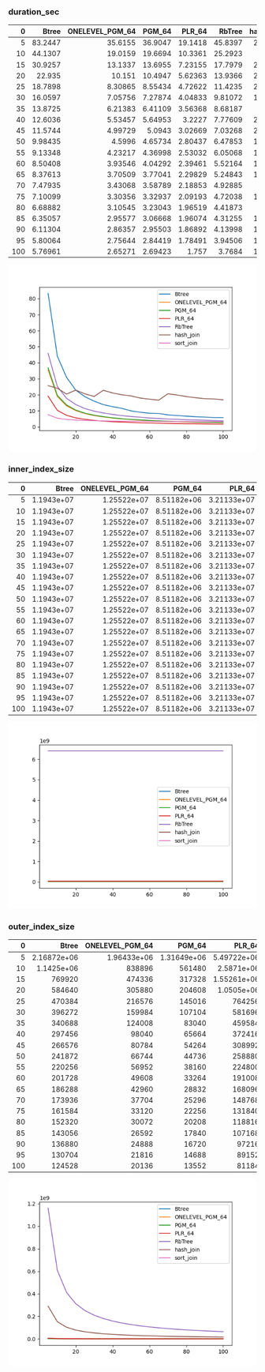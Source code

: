### duration_sec

|   0 |    Btree |   ONELEVEL_PGM_64 |   PGM_64 |   PLR_64 |   RbTree |   hash_join |   sort_join |
|----:|---------:|------------------:|---------:|---------:|---------:|------------:|------------:|
|   5 | 83.2447  |          35.6155  | 36.9047  | 19.1418  | 45.8397  |     25.7341 |     7.61628 |
|  10 | 44.1307  |          19.0159  | 19.6694  | 10.3361  | 25.2923  |     24.109  |     5.41287 |
|  15 | 30.9257  |          13.1337  | 13.6955  |  7.23155 | 17.7979  |     20.4424 |     4.64948 |
|  20 | 22.935   |          10.151   | 10.4947  |  5.62363 | 13.9366  |     22.9316 |     4.25765 |
|  25 | 18.7898  |           8.30865 |  8.55434 |  4.72622 | 11.4235  |     20.5996 |     4.02714 |
|  30 | 16.0597  |           7.05756 |  7.27874 |  4.04833 |  9.81072 |     18.9991 |     3.84296 |
|  35 | 13.8725  |           6.21383 |  6.41109 |  3.56368 |  8.68187 |     22.844  |     3.72984 |
|  40 | 12.6036  |           5.53457 |  5.64953 |  3.2227  |  7.77609 |     21.1583 |     3.61389 |
|  45 | 11.5744  |           4.99729 |  5.0943  |  3.02669 |  7.03268 |     20.0401 |     3.53743 |
|  50 |  9.98435 |           4.5996  |  4.65734 |  2.80437 |  6.47853 |     19.3227 |     3.52926 |
|  55 |  9.13348 |           4.23217 |  4.36998 |  2.53032 |  6.05068 |     17.9889 |     3.49585 |
|  60 |  8.50408 |           3.93546 |  4.04292 |  2.39461 |  5.52164 |     17.2776 |     3.44173 |
|  65 |  8.37613 |           3.70509 |  3.77041 |  2.29829 |  5.24843 |     16.6588 |     3.39184 |
|  70 |  7.47935 |           3.43068 |  3.58789 |  2.18853 |  4.92885 |     20.641  |     3.40048 |
|  75 |  7.10099 |           3.30356 |  3.32937 |  2.09193 |  4.72038 |     19.8852 |     3.35867 |
|  80 |  6.68882 |           3.10545 |  3.23043 |  1.96519 |  4.41873 |     18.937  |     3.35128 |
|  85 |  6.35057 |           2.95577 |  3.06668 |  1.96074 |  4.31255 |     18.1846 |     3.31391 |
|  90 |  6.11304 |           2.86357 |  2.95503 |  1.86892 |  4.13998 |     17.5989 |     3.27372 |
|  95 |  5.80064 |           2.75644 |  2.84419 |  1.78491 |  3.94506 |     17.4162 |     3.28199 |
| 100 |  5.76961 |           2.65271 |  2.69423 |  1.757   |  3.7684  |     16.8662 |     3.2537  |

![duration_sec.png](duration_sec.png)

### inner_index_size

|   0 |      Btree |   ONELEVEL_PGM_64 |      PGM_64 |      PLR_64 |   RbTree |   hash_join |   sort_join |
|----:|-----------:|------------------:|------------:|------------:|---------:|------------:|------------:|
|   5 | 1.1943e+07 |       1.25522e+07 | 8.51182e+06 | 3.21133e+07 |  6.4e+09 |         nan |         nan |
|  10 | 1.1943e+07 |       1.25522e+07 | 8.51182e+06 | 3.21133e+07 |  6.4e+09 |         nan |         nan |
|  15 | 1.1943e+07 |       1.25522e+07 | 8.51182e+06 | 3.21133e+07 |  6.4e+09 |         nan |         nan |
|  20 | 1.1943e+07 |       1.25522e+07 | 8.51182e+06 | 3.21133e+07 |  6.4e+09 |         nan |         nan |
|  25 | 1.1943e+07 |       1.25522e+07 | 8.51182e+06 | 3.21133e+07 |  6.4e+09 |         nan |         nan |
|  30 | 1.1943e+07 |       1.25522e+07 | 8.51182e+06 | 3.21133e+07 |  6.4e+09 |         nan |         nan |
|  35 | 1.1943e+07 |       1.25522e+07 | 8.51182e+06 | 3.21133e+07 |  6.4e+09 |         nan |         nan |
|  40 | 1.1943e+07 |       1.25522e+07 | 8.51182e+06 | 3.21133e+07 |  6.4e+09 |         nan |         nan |
|  45 | 1.1943e+07 |       1.25522e+07 | 8.51182e+06 | 3.21133e+07 |  6.4e+09 |         nan |         nan |
|  50 | 1.1943e+07 |       1.25522e+07 | 8.51182e+06 | 3.21133e+07 |  6.4e+09 |         nan |         nan |
|  55 | 1.1943e+07 |       1.25522e+07 | 8.51182e+06 | 3.21133e+07 |  6.4e+09 |         nan |         nan |
|  60 | 1.1943e+07 |       1.25522e+07 | 8.51182e+06 | 3.21133e+07 |  6.4e+09 |         nan |         nan |
|  65 | 1.1943e+07 |       1.25522e+07 | 8.51182e+06 | 3.21133e+07 |  6.4e+09 |         nan |         nan |
|  70 | 1.1943e+07 |       1.25522e+07 | 8.51182e+06 | 3.21133e+07 |  6.4e+09 |         nan |         nan |
|  75 | 1.1943e+07 |       1.25522e+07 | 8.51182e+06 | 3.21133e+07 |  6.4e+09 |         nan |         nan |
|  80 | 1.1943e+07 |       1.25522e+07 | 8.51182e+06 | 3.21133e+07 |  6.4e+09 |         nan |         nan |
|  85 | 1.1943e+07 |       1.25522e+07 | 8.51182e+06 | 3.21133e+07 |  6.4e+09 |         nan |         nan |
|  90 | 1.1943e+07 |       1.25522e+07 | 8.51182e+06 | 3.21133e+07 |  6.4e+09 |         nan |         nan |
|  95 | 1.1943e+07 |       1.25522e+07 | 8.51182e+06 | 3.21133e+07 |  6.4e+09 |         nan |         nan |
| 100 | 1.1943e+07 |       1.25522e+07 | 8.51182e+06 | 3.21133e+07 |  6.4e+09 |         nan |         nan |

![inner_index_size.png](inner_index_size.png)

### outer_index_size

|   0 |            Btree |   ONELEVEL_PGM_64 |           PGM_64 |           PLR_64 |      RbTree |   hash_join |   sort_join |
|----:|-----------------:|------------------:|-----------------:|-----------------:|------------:|------------:|------------:|
|   5 |      2.16872e+06 |       1.96433e+06 |      1.31649e+06 |      5.49722e+06 | 1.16006e+09 | 2.90014e+08 |         nan |
|  10 |      1.1425e+06  |  838896           | 561480           |      2.5871e+06  | 6.09057e+08 | 1.52264e+08 |         nan |
|  15 | 769920           |  474336           | 317328           |      1.55261e+06 | 4.12786e+08 | 1.03196e+08 |         nan |
|  20 | 584640           |  305880           | 204608           |      1.0505e+06  | 3.12167e+08 | 7.80418e+07 |         nan |
|  25 | 470384           |  216576           | 145016           | 764256           | 2.50949e+08 | 6.27373e+07 |         nan |
|  30 | 396272           |  159984           | 107104           | 581696           | 2.09846e+08 | 5.24615e+07 |         nan |
|  35 | 340688           |  124008           |  83040           | 459584           | 1.80314e+08 | 4.50785e+07 |         nan |
|  40 | 297456           |   98040           |  65664           | 372416           | 1.58057e+08 | 3.95142e+07 |         nan |
|  45 | 266576           |   80784           |  54264           | 308992           | 1.40686e+08 | 3.51715e+07 |         nan |
|  50 | 241872           |   66744           |  44736           | 258880           | 1.26765e+08 | 3.16913e+07 |         nan |
|  55 | 220256           |   56952           |  38160           | 224800           | 1.1534e+08  | 2.8835e+07  |         nan |
|  60 | 201728           |   49608           |  33264           | 191008           | 1.05819e+08 | 2.64546e+07 |         nan |
|  65 | 186288           |   42960           |  28832           | 168096           | 9.7743e+07  | 2.44358e+07 |         nan |
|  70 | 173936           |   37704           |  25296           | 148768           | 9.08105e+07 | 2.27026e+07 |         nan |
|  75 | 161584           |   33120           |  22256           | 131840           | 8.47965e+07 | 2.11991e+07 |         nan |
|  80 | 152320           |   30072           |  20208           | 118816           | 7.95388e+07 | 1.98847e+07 |         nan |
|  85 | 143056           |   26592           |  17840           | 107168           | 7.48814e+07 | 1.87204e+07 |         nan |
|  90 | 136880           |   24888           |  16720           |  97216           | 7.07558e+07 | 1.7689e+07  |         nan |
|  95 | 130704           |   21816           |  14688           |  89152           | 6.7045e+07  | 1.67612e+07 |         nan |
| 100 | 124528           |   20136           |  13552           |  81184           | 6.37168e+07 | 1.59292e+07 |         nan |

![outer_index_size.png](outer_index_size.png)

